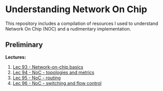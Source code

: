 # Understanding Network On Chip

This repository includes a compilation of resources I used to understand Network On Chip (NOC) and a rudimentary implementation.

## Preliminary

**Lectures:**
1. [Lec 93 - Network-on-chip basics ](https://youtu.be/7-KJ3BnFsr8?si=_OVRzOOJtf1CBOBV)
2. [Lec 94 - NoC - topologies and metrics](https://youtu.be/ocyE11htZTk?si=3FIPpv9kX1Cwj1gj)
3. [Lec 95 - NoC - routing](https://youtu.be/wmqrgNKJrro?si=NOxIGlCZCNCAop3I)
4. [Lec 96 - NoC - switching and flow control ](https://youtu.be/Qq6C0DkklgU?si=7plMJajoXen2zAl9)

